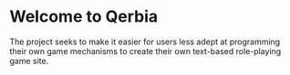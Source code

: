 # Welcome to Qerbia

The project seeks to make it easier for users less adept at programming their own game mechanisms to create their own text-based role-playing game site.
